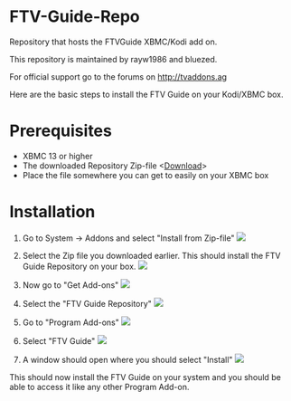 FTV-Guide-Repo
==============

Repository that hosts the FTVGuide XBMC/Kodi add on.

This repository is maintained by rayw1986 and bluezed.

For official support go to the forums on http://tvaddons.ag


Here are the basic steps to install the FTV Guide on your Kodi/XBMC box.

# Prerequisites
* XBMC 13 or higher
* The downloaded Repository Zip-file <[Download](https://github.com/bluezed/FTV-Guide-Repo/raw/master/zips/repository.FTV-Guide-Repo/repository.FTV-Guide-Repo-1.0.zip)>
* Place the file somewhere you can get to easily on your XBMC box

# Installation
1. Go to System -> Addons and select "Install from Zip-file"
![](http://s19.postimg.org/a06842nhf/screenshot000.png)

2. Select the Zip file you downloaded earlier. This should install the FTV Guide Repository on your box.
![](http://s19.postimg.org/abnogu3xf/screenshot001.png)

3. Now go to "Get Add-ons"
![](http://s19.postimg.org/pmxhhg19f/screenshot002.png)

4. Select the "FTV Guide Repository"
![](http://s19.postimg.org/a2q3qwr4z/screenshot003.png)

5. Go to "Program Add-ons"
![](http://s19.postimg.org/91pv1sa5f/screenshot004.png)

6. Select "FTV Guide"
![](http://s19.postimg.org/zckvdzxwj/screenshot005.png)

7. A window should open where you should select "Install"
![](http://s19.postimg.org/kfceczko3/screenshot006.png)

This should now install the FTV Guide on your system and you should be able to access it like any other Program Add-on.

